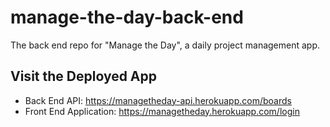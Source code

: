 # manage-the-day-back-end
The back end repo for "Manage the Day", a daily project management app.

## Visit the Deployed App
- Back End API: https://managetheday-api.herokuapp.com/boards
- Front End Application: https://managetheday.herokuapp.com/login
